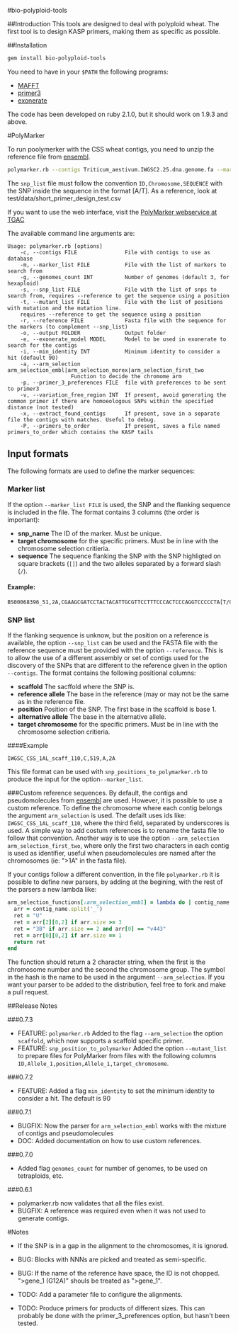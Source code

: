 #bio-polyploid-tools

##Introduction
This tools are designed to deal with polyploid wheat. The first tool is to design KASP primers, making them as specific as possible. 


##Installation
```sh
gem install bio-polyploid-tools
```
You need to have in your ```$PATH``` the following programs:

* [MAFFT](http://mafft.cbrc.jp/alignment/software/)
* [primer3](http://primer3.sourceforge.net/releases.php)
* [exonerate](http://www.ebi.ac.uk/~guy/exonerate/) 

The code has been developed on ruby 2.1.0, but it should work on 1.9.3 and above. 

#PolyMarker

To run poolymerker with the CSS wheat contigs, you need to unzip the reference file from  [ensembl](http://ftp.ensemblgenomes.org/pub/release-25/plants/fasta/triticum_aestivum/dna/Triticum_aestivum.IWGSC2.25.dna.genome.fa.gz).



```sh
polymarker.rb --contigs Triticum_aestivum.IWGSC2.25.dna.genome.fa --marker_list snp_list.csv --output output_folder
```

The ```snp_list``` file must follow the convention ```ID,Chromosome,SEQUENCE``` with the SNP inside the sequence in the format [A/T]. As a reference, look at test/data/short_primer_design_test.csv

If you want to use the web interface, visit the [PolyMarker webservice at TGAC](http://polymarker.tgac.ac.uk)

The available command line arguments are: 

```
Usage: polymarker.rb [options]
    -c, --contigs FILE               File with contigs to use as database
    -m, --marker_list FILE           File with the list of markers to search from
    -g, --genomes_count INT          Number of genomes (default 3, for hexaploid)
    -s, --snp_list FILE              File with the list of snps to search from, requires --reference to get the sequence using a position
    -t, --mutant_list FILE           File with the list of positions with mutation and the mutation line.
    requires --reference to get the sequence using a position
    -r, --reference FILE             Fasta file with the sequence for the markers (to complement --snp_list)
    -o, --output FOLDER              Output folder
    -e, --exonerate_model MODEL      Model to be used in exonerate to search for the contigs
    -i, --min_identity INT           Minimum identity to consider a hit (default 90)
    -a, --arm_selection arm_selection_embl|arm_selection_morex|arm_selection_first_two
                    Function to decide the chromome arm
    -p, --primer_3_preferences FILE  file with preferences to be sent to primer3
    -v, --variation_free_region INT  If present, avoid generating the common primer if there are homoeologous SNPs within the specified distance (not tested)
    -x, --extract_found_contigs      If present, save in a separate file the contigs with matches. Useful to debug.
    -P, --primers_to_order			 If present, saves a file named primers_to_order which contains the KASP tails
```

## Input formats

The following formats are used to define the marker sequences:

### Marker list

If the option ```--marker_list FILE``` is used, the SNP and the flanking sequence is included in the file. The format contains 3 columns (the order is important):

* **snp_name** The ID of the marker. Must be unique. 
* **target chromosome** for the specific primers. Must be in line with the chromosome selection critieria. 
* **sequence** The sequence flanking the SNP with the SNP highligted on square brackets (```[]```) and the two alleles separated by a forward slash (```/```). 

#### Example:

```
BS00068396_51,2A,CGAAGCGATCCTACTACATTGCGTTCCTTTCCCACTCCCAGGTCCCCCTA[T/C]ATGCAGGATCTTGATTAGTCGTGTGAACAACTGAAATTTGAGCGCCACAA
```

### SNP list

If the flanking sequence is unknow, but the position on a reference is available,  the option ```--snp_list``` can be used and the FASTA file with the reference sequence must be provided with the option ```--reference```. This is to allow the use of a different assembly or set of contigs used for the discovery of the SNPs that are different to the reference given in the option ```--contigs```. The format contains the following positional columns: 

* **scaffold** The sacffold where the SNP is. 
* **reference allele** The base in the reference (may or may not be the same as in the reference file.
* **position** Position of the SNP. The first base in the scaffold is base 1. 
* **alternative allele** The base in the alternative allele. 
* **target chromosome** for the specific primers. Must be in line with the chromosome selection critieria. 

####Example

```
IWGSC_CSS_1AL_scaff_110,C,519,A,2A
```

This file format can be used with ```snp_positions_to_polymarker.rb``` to produce the input for the option```--marker_list```.


###Custom reference sequences. 
By default, the contigs and pseudomolecules from [ensembl](ftp://ftp.ensemblgenomes.org/pub/release-25/plants/fasta/triticum_aestivum/dna/Triticum_aestivum.IWGSC2.25.dna.genome.fa.gz
) are used. However, it is possible to use a custom reference. To define the chromosome where each contig belongs the argument ```arm_selection``` is used.  The defailt uses ids like: ```IWGSC_CSS_1AL_scaff_110```, where the third field, separated by underscores is used. A simple way to add costum references is to rename the fasta file to follow that convention. Another way is to use the option ```--arm_selection arm_selection_first_two```, where only the first two characters in each contig is used as identifier, useful when pseudomolecules are named after the chromosomes (ie: ">1A" in the fasta file). 

If your contigs follow a different convention, in the file ```polymarker.rb``` it is possible to define new parsers, by adding at the begining, with the rest of the parsers a new lambda like:

```rb
arm_selection_functions[:arm_selection_embl] = lambda do | contig_name|
  arr = contig_name.split('_')
  ret = "U"
  ret = arr[2][0,2] if arr.size >= 3
  ret = "3B" if arr.size == 2 and arr[0] == "v443"
  ret = arr[0][0,2] if arr.size == 1   
  return ret
end
```

The function should return a 2 character string, when the first is the chromosome number and the second the chromosome group. The symbol in the hash is the name to be used in the argument ```--arm_selection```.  If you want your parser to be added to the distribution, feel free to fork and make a pull request.  



##Release Notes

###0.7.3
* FEATURE: ```polymarker.rb``` Added to the flag ```--arm_selection``` the option ```scaffold```, which now supports a scaffold specific primer.
* FEATURE: ```snp_position_to_polymarker``` Added the option ```--mutant_list```  to prepare files for PolyMarker from files with the following columns ```ID,Allele_1,position,Allele_1,target_chromosome```. 

###0.7.2
* FEATURE: Added a flag ```min_identity``` to set the minimum identity to consider a hit. The default is 90

###0.7.1
* BUGFIX: Now the parser for ```arm_selection_embl``` works with the mixture of contigs and pseudomolecules
*  DOC: Added documentation on how to use custom references.  

###0.7.0
* Added flag ```genomes_count``` for number of genomes, to be used on tetraploids, etc. 

###0.6.1


* polymarker.rb now validates that all the files exist. 
* BUGFIX: A reference was required even when it was not used to generate contigs. 

#Notes


* If the SNP is in a gap in the alignment to the chromosomes, it is ignored. 

* BUG: Blocks with NNNs are picked and treated as semi-specific. 
* BUG: If the name of the reference have space, the ID is not chopped. ">gene_1 (G12A)" shouls be treated as ">gene_1". 
* TODO: Add a parameter file to configure the alignments. 
* TODO: Produce primers for products of different sizes. This can probably be done with the primer_3_preferences option, but hasn't been tested. 




